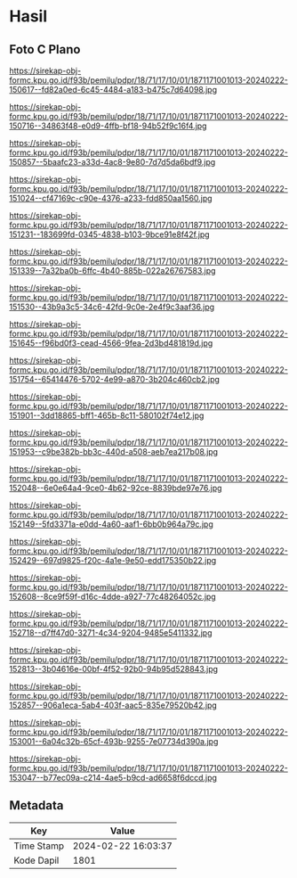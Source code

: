# Hasil

## Foto C Plano

https://sirekap-obj-formc.kpu.go.id/f93b/pemilu/pdpr/18/71/17/10/01/1871171001013-20240222-150617--fd82a0ed-6c45-4484-a183-b475c7d64098.jpg

https://sirekap-obj-formc.kpu.go.id/f93b/pemilu/pdpr/18/71/17/10/01/1871171001013-20240222-150716--34863f48-e0d9-4ffb-bf18-94b52f9c16f4.jpg

https://sirekap-obj-formc.kpu.go.id/f93b/pemilu/pdpr/18/71/17/10/01/1871171001013-20240222-150857--5baafc23-a33d-4ac8-9e80-7d7d5da6bdf9.jpg

https://sirekap-obj-formc.kpu.go.id/f93b/pemilu/pdpr/18/71/17/10/01/1871171001013-20240222-151024--cf47169c-c90e-4376-a233-fdd850aa1560.jpg

https://sirekap-obj-formc.kpu.go.id/f93b/pemilu/pdpr/18/71/17/10/01/1871171001013-20240222-151231--183699fd-0345-4838-b103-9bce91e8f42f.jpg

https://sirekap-obj-formc.kpu.go.id/f93b/pemilu/pdpr/18/71/17/10/01/1871171001013-20240222-151339--7a32ba0b-6ffc-4b40-885b-022a26767583.jpg

https://sirekap-obj-formc.kpu.go.id/f93b/pemilu/pdpr/18/71/17/10/01/1871171001013-20240222-151530--43b9a3c5-34c6-42fd-9c0e-2e4f9c3aaf36.jpg

https://sirekap-obj-formc.kpu.go.id/f93b/pemilu/pdpr/18/71/17/10/01/1871171001013-20240222-151645--f96bd0f3-cead-4566-9fea-2d3bd481819d.jpg

https://sirekap-obj-formc.kpu.go.id/f93b/pemilu/pdpr/18/71/17/10/01/1871171001013-20240222-151754--65414476-5702-4e99-a870-3b204c460cb2.jpg

https://sirekap-obj-formc.kpu.go.id/f93b/pemilu/pdpr/18/71/17/10/01/1871171001013-20240222-151901--3dd18865-bff1-465b-8c11-580102f74e12.jpg

https://sirekap-obj-formc.kpu.go.id/f93b/pemilu/pdpr/18/71/17/10/01/1871171001013-20240222-151953--c9be382b-bb3c-440d-a508-aeb7ea217b08.jpg

https://sirekap-obj-formc.kpu.go.id/f93b/pemilu/pdpr/18/71/17/10/01/1871171001013-20240222-152048--6e0e64a4-9ce0-4b62-92ce-8839bde97e76.jpg

https://sirekap-obj-formc.kpu.go.id/f93b/pemilu/pdpr/18/71/17/10/01/1871171001013-20240222-152149--5fd3371a-e0dd-4a60-aaf1-6bb0b964a79c.jpg

https://sirekap-obj-formc.kpu.go.id/f93b/pemilu/pdpr/18/71/17/10/01/1871171001013-20240222-152429--697d9825-f20c-4a1e-9e50-edd175350b22.jpg

https://sirekap-obj-formc.kpu.go.id/f93b/pemilu/pdpr/18/71/17/10/01/1871171001013-20240222-152608--8ce9f59f-d16c-4dde-a927-77c48264052c.jpg

https://sirekap-obj-formc.kpu.go.id/f93b/pemilu/pdpr/18/71/17/10/01/1871171001013-20240222-152718--d7ff47d0-3271-4c34-9204-9485e5411332.jpg

https://sirekap-obj-formc.kpu.go.id/f93b/pemilu/pdpr/18/71/17/10/01/1871171001013-20240222-152813--3b04616e-00bf-4f52-92b0-94b95d528843.jpg

https://sirekap-obj-formc.kpu.go.id/f93b/pemilu/pdpr/18/71/17/10/01/1871171001013-20240222-152857--906a1eca-5ab4-403f-aac5-835e79520b42.jpg

https://sirekap-obj-formc.kpu.go.id/f93b/pemilu/pdpr/18/71/17/10/01/1871171001013-20240222-153001--6a04c32b-65cf-493b-9255-7e07734d390a.jpg

https://sirekap-obj-formc.kpu.go.id/f93b/pemilu/pdpr/18/71/17/10/01/1871171001013-20240222-153047--b77ec09a-c214-4ae5-b9cd-ad6658f6dccd.jpg


## Metadata

| Key        | Value               |
| ---------- | ------------------- |
| Time Stamp | 2024-02-22 16:03:37 |
| Kode Dapil | 1801                |



